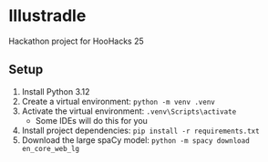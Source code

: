 # Illustradle

Hackathon project for HooHacks 25

## Setup

1. Install Python 3.12
1. Create a virtual environment: `python -m venv .venv`
1. Activate the virtual environment: `.venv\Scripts\activate`
    - Some IDEs will do this for you
1. Install project dependencies: `pip install -r requirements.txt`
1. Download the large spaCy model: `python -m spacy download en_core_web_lg`
